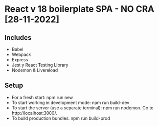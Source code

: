 # React v 18 boilerplate SPA - NO CRA [28-11-2022]

## Includes

- Babel
- Webpack
- Express 
- Jest y React Testing Library
- Nodemon & Livereload 

## Setup

- For a fresh start: npm run new
- To start working in development mode: npm run build-dev
- To start the server (use a separate terminal): npm run nodemon. Go to http://localhost:3000/.
- To build production bundles: npm run build-prod
 

